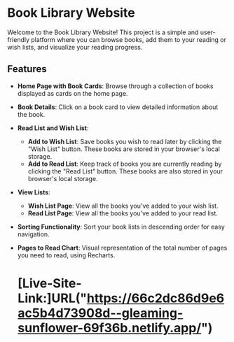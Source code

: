 # Book Library Website

Welcome to the Book Library Website! This project is a simple and user-friendly platform where you can browse books, add them to your reading or wish lists, and visualize your reading progress.

## Features

- **Home Page with Book Cards**: Browse through a collection of books displayed as cards on the home page.

- **Book Details**: Click on a book card to view detailed information about the book.

- **Read List and Wish List**:
  - **Add to Wish List**: Save books you wish to read later by clicking the "Wish List" button. These books are stored in your browser's local storage.
  - **Add to Read List**: Keep track of books you are currently reading by clicking the "Read List" button. These books are also stored in your browser's local storage.

- **View Lists**:
  - **Wish List Page**: View all the books you've added to your wish list.
  - **Read List Page**: View all the books you've added to your read list.

- **Sorting Functionality**: Sort your book lists in descending order for easy navigation.

- **Pages to Read Chart**: Visual representation of the total number of pages you need to read, using Recharts.
  # [Live-Site-Link:]URL("https://66c2dc86d9e6ac5b4d73908d--gleaming-sunflower-69f36b.netlify.app/")

